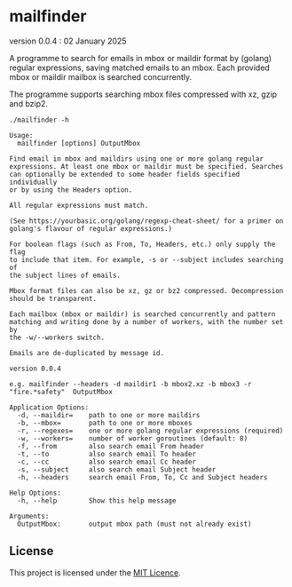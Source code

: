 # mailfinder 

version 0.0.4 : 02 January 2025

A programme to search for emails in mbox or maildir format by (golang)
regular expressions, saving matched emails to an mbox. Each provided
mbox or maildir mailbox is searched concurrently.

The programme supports searching mbox files compressed with xz, gzip and
bzip2.

```
./mailfinder -h

Usage:
  mailfinder [options] OutputMbox

Find email in mbox and maildirs using one or more golang regular
expressions. At least one mbox or maildir must be specified. Searches
can optionally be extended to some header fields specified individually
or by using the Headers option.

All regular expressions must match.

(See https://yourbasic.org/golang/regexp-cheat-sheet/ for a primer on
golang's flavour of regular expressions.)

For boolean flags (such as From, To, Headers, etc.) only supply the flag
to include that item. For example, -s or --subject includes searching of
the subject lines of emails.

Mbox format files can also be xz, gz or bz2 compressed. Decompression
should be transparent.

Each mailbox (mbox or maildir) is searched concurrently and pattern
matching and writing done by a number of workers, with the number set by
the -w/--workers switch.

Emails are de-duplicated by message id.

version 0.0.4

e.g. mailfinder --headers -d maildir1 -b mbox2.xz -b mbox3 -r "fire.*safety"  OutputMbox

Application Options:
  -d, --maildir=    path to one or more maildirs
  -b, --mbox=       path to one or more mboxes
  -r, --regexes=    one or more golang regular expressions (required)
  -w, --workers=    number of worker goroutines (default: 8)
  -f, --from        also search email From header
  -t, --to          also search email To header
  -c, --cc          also search email Cc header
  -s, --subject     also search email Subject header
  -h, --headers     search email From, To, Cc and Subject headers

Help Options:
  -h, --help        Show this help message

Arguments:
  OutputMbox:       output mbox path (must not already exist)

```

## License

This project is licensed under the [MIT Licence](LICENCE).
